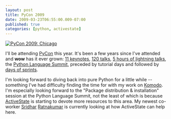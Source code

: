 ```yaml
---
layout: post
title: PyCon 2009
date: 2009-03-23T06:55:00.009-07:00
published: true
categories: [python, activestate]
---
```


<div class="left">
<a href="http://us.pycon.org/"><img src="//us.pycon.org/media/2009/public/pycon2009-horizontal-large-215x135.png" alt="PyCon 2009: Chicago"/></a>
</div>

<p>I'll be attending <a href="http://us.pycon.org/">PyCon</a> this year. It's been a few years since I've attended and <strong>wow</strong> has it ever grown: <a href="http://us.pycon.org/2009/conference/keynotes/">11 keynotes</a>, <a href="http://us.pycon.org/2009/conference/talks/">120 talks</a>, <a href="http://us.pycon.org/2009/conference/lightning/">5 hours of lightning talks</a>, the <a href="http://us.pycon.org/2009/about/summits/language/">Python Language Summit</a>, preceded by tutorial days and followed by <a href="http://us.pycon.org/2009/sprints/">days of sprints</a>.</p>

<p>I'm looking forward to diving back into pure Python for a little while -- something I've had difficulty finding the time for with my work on <a href="http://www.activestate.com/komodo/">Komodo</a>. I'm especially looking forward to the "Package distribution &amp; installation" session at the Python Language Summit, not the least of which is because <a href="http://www.activestate.com/">ActiveState</a> is starting to devote more resources to this area. My newest co-worker <a href="http://twitter.com/nearfar">Sridhar</a> <a href="http://srid.nearfar.org/SridharRatnakumar">Ratnakumar</a> is currently looking at how ActiveState can help here.</p>

<div style="clear: both"></div>
